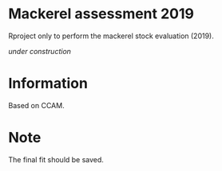 # Mackerel assessment 2019

Rproject only to perform the mackerel stock evaluation  (2019).

*under construction*

# Information

Based on CCAM.

# Note

The final fit should be saved.

